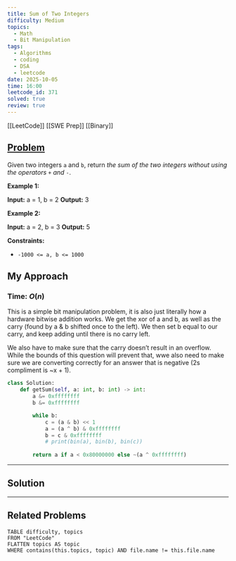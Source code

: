 ```yaml
---
title: Sum of Two Integers
difficulty: Medium
topics:
  - Math
  - Bit Manipulation
tags:
  - Algorithms
  - coding
  - DSA
  - leetcode
date: 2025-10-05
time: 16:00
leetcode_id: 371
solved: true
review: true
---
```

[[LeetCode]]
[[SWE Prep]]
[[Binary]]
## [Problem](https://leetcode.com/problems/sum-of-two-integers/description/)

Given two integers `a` and `b`, return _the sum of the two integers without using the operators_ `+` _and_ `-`.

**Example 1:**

**Input:** a = 1, b = 2
**Output:** 3

**Example 2:**

**Input:** a = 2, b = 3
**Output:** 5

**Constraints:**

- `-1000 <= a, b <= 1000`

## My Approach
### Time: $O(n)$

This is a simple bit manipulation problem, it is also just literally how a hardware bitwise addition works. We get the xor of a and b, as well as the carry (found by a & b shifted once to the left). We then set b equal to our carry, and keep adding until there is no carry left. 

We also have to make sure that the carry doesn’t result in an overflow. While the bounds of this question will prevent that, wwe also need to make sure we are converting correctly for an answer that is negative (2s compliment is ~x + 1).

```python
class Solution:
    def getSum(self, a: int, b: int) -> int:
        a &= 0xffffffff
        b &= 0xffffffff

        while b:
            c = (a & b) << 1
            a = (a ^ b) & 0xffffffff
            b = c & 0xffffffff
            # print(bin(a), bin(b), bin(c))
        
        return a if a < 0x80000000 else ~(a ^ 0xffffffff)
```


---
## Solution




---
## Related Problems
```dataview
TABLE difficulty, topics
FROM "LeetCode"
FLATTEN topics AS topic
WHERE contains(this.topics, topic) AND file.name != this.file.name
```